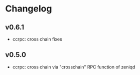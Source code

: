 # Changelog

## v0.6.1

* ccrpc: cross chain fixes

## v0.5.0

* ccrpc: cross chain via "crosschain" RPC function of zeniqd

